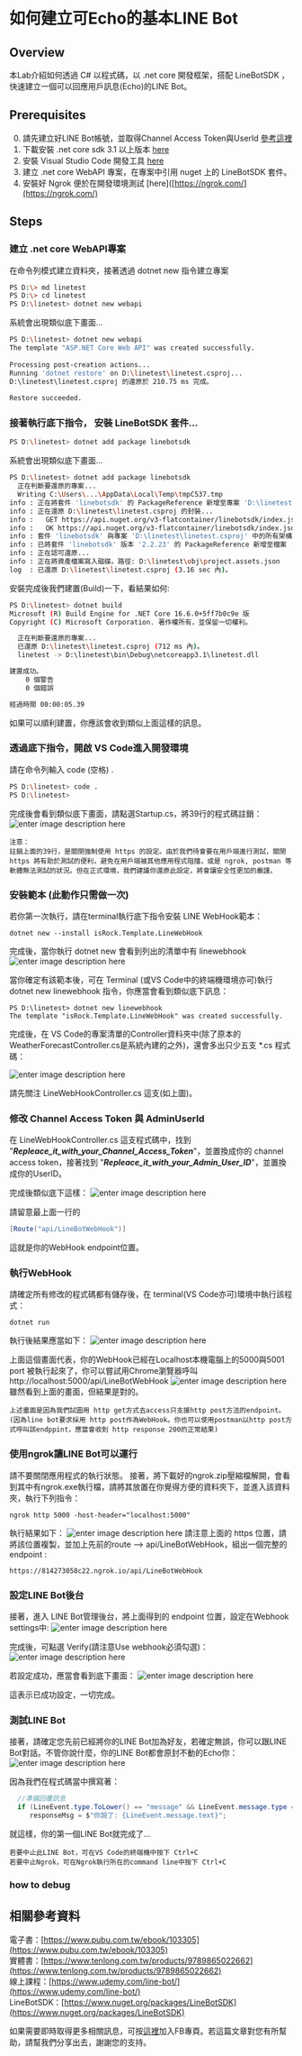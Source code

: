 如何建立可Echo的基本LINE Bot
===
## Overview

本Lab介紹如何透過 C# 以程式碼，以 .net core 開發框架，搭配 LineBotSDK ，快速建立一個可以回應用戶訊息(Echo)的LINE Bot。

## Prerequisites
0. 請先建立好LINE Bot帳號，並取得Channel Access Token與UserId [參考這裡](https://github.com/isdaviddong/HOL-LineBotSDK/blob/master/00.%20%E5%A6%82%E4%BD%95%E7%94%B3%E8%AB%8BLINE%20Bot.md)
1. 下載安裝 .net core sdk 3.1 以上版本 [here](https://dotnet.microsoft.com/download)
2. 安裝 Visual Studio Code 開發工具 [here](https://code.visualstudio.com/download)
3. 建立 .net core WebAPI 專案，在專案中引用 nuget 上的 LineBotSDK 套件。
4. 安裝好 Ngrok 便於在開發環境測試 [here]([https://ngrok.com/](https://ngrok.com/)  

## Steps

### 建立 .net core WebAPI專案
在命令列模式建立資料夾，接著透過 dotnet new 指令建立專案
```bash
PS D:\> md linetest
PS D:\> cd linetest
PS D:\linetest> dotnet new webapi
```
系統會出現類似底下畫面...
```bash
PS D:\linetest> dotnet new webapi  
The template "ASP.NET Core Web API" was created successfully.  
  
Processing post-creation actions...  
Running 'dotnet restore' on D:\linetest\linetest.csproj...  
D:\linetest\linetest.csproj 的還原於 210.75 ms 完成。  
  
Restore succeeded.
```

### 接著執行底下指令， 安裝 LineBotSDK 套件...
```bash
PS D:\linetest> dotnet add package linebotsdk
```
系統會出現類似底下畫面...
```bash
PS D:\linetest> dotnet add package linebotsdk
  正在判斷要還原的專案...
  Writing C:\Users\...\AppData\Local\Temp\tmpC537.tmp
info : 正在將套件 'linebotsdk' 的 PackageReference 新增至專案 'D:\linetest\linetest.csproj'。
info : 正在還原 D:\linetest\linetest.csproj 的封裝...
info :   GET https://api.nuget.org/v3-flatcontainer/linebotsdk/index.json
info :   OK https://api.nuget.org/v3-flatcontainer/linebotsdk/index.json 1088 毫秒
info : 套件 'linebotsdk' 與專案 'D:\linetest\linetest.csproj' 中的所有架構相容。
info : 已將套件 'linebotsdk' 版本 '2.2.23' 的 PackageReference 新增至檔案 'D:\linetest\linetest.csproj'。
info : 正在認可還原...
info : 正在將資產檔案寫入磁碟。路徑: D:\linetest\obj\project.assets.json
log  : 已還原 D:\linetest\linetest.csproj (3.16 sec 內)。
```
安裝完成後我們建置(Build)一下，看結果如何:
```bash
PS D:\linetest> dotnet build
Microsoft (R) Build Engine for .NET Core 16.6.0+5ff7b0c9e 版
Copyright (C) Microsoft Corporation. 著作權所有，並保留一切權利。

  正在判斷要還原的專案...
  已還原 D:\linetest\linetest.csproj (712 ms 內)。
  linetest -> D:\linetest\bin\Debug\netcoreapp3.1\linetest.dll

建置成功。
    0 個警告
    0 個錯誤

經過時間 00:00:05.39
```
如果可以順利建置，你應該會收到類似上面這樣的訊息。

### 透過底下指令，開啟 VS Code進入開發環境
請在命令列輸入 code (空格) .
```bash
PS D:\linetest> code .
PS D:\linetest>
```
完成後會看到類似底下畫面，請點選Startup.cs，將39行的程式碼註銷：
![enter image description here](https://i.imgur.com/ZQ7xZC1.png)

```
注意：
註銷上面的39行，是關閉強制使用 https 的設定。由於我們待會要在用戶端進行測試，關閉 https 將有助於測試的便利，避免在用戶端被其他應用程式阻擋，或是 ngrok, postman 等軟體無法測試的狀況。但在正式環境，我們建議你還原此設定，將會讓安全性更加的嚴謹。
```
###  安裝範本 (此動作只需做一次)
若你第一次執行，請在terminal執行底下指令安裝 LINE WebHook範本：
```dos
dotnet new --install isRock.Template.LineWebHook
```
完成後，當你執行 dotnet new 會看到列出的清單中有 linewebhook
![enter image description here](https://i.imgur.com/qEDFa88.png)

當你確定有該範本後，可在 Terminal (或VS Code中的終端機環境亦可)執行  dotnet new linewebhook  指令，你應當會看到類似底下訊息：
```dos
PS D:\linetest> dotnet new linewebhook  
The template "isRock.Template.LineWebHook" was created successfully.
```
完成後，在 VS Code的專案清單的Controller資料夾中(除了原本的WeatherForecastController.cs是系統內建的之外)，還會多出只少五支 *.cs 程式碼：

![enter image description here](https://i.imgur.com/laQr1wt.png)

請先關注 LineWebHookController.cs 這支(如上圖)。

### 修改 Channel Access Token 與  AdminUserId

在  LineWebHookController.cs 這支程式碼中，找到 "___Repleace_it_with_your_Channel_Access_Token___"，並置換成你的 channel access token，接著找到 "___Repleace_it_with_your_Admin_User_ID___"，並置換成你的UserID。

完成後類似底下這樣：
![enter image description here](https://i.imgur.com/tYcV4rJ.png)

請留意最上面一行的
```csharp
[Route("api/LineBotWebHook")]
```
這就是你的WebHook endpoint位置。

### 執行WebHook
請確定所有修改的程式碼都有儲存後，在 terminal(VS Code亦可)環境中執行該程式：
```dos
dotnet run
```
執行後結果應當如下：
![enter image description here](https://i.imgur.com/0UxMO6w.png)

上面這個畫面代表，你的WebHook已經在Localhost本機電腦上的5000與5001 port 被執行起來了，你可以嘗試用Chrome瀏覽器呼叫  http://localhost:5000/api/LineBotWebHook 
![enter image description here](https://i.imgur.com/sIy5iwp.png)
雖然看到上面的畫面，但結果是對的。
```
上述畫面是因為我們試圖用 http get方式去access只支援http post方法的endpoint。(因為line bot要求採用 http post作為WebHook。你也可以使用postman以http post方式呼叫該endppint，應當會收到 http response 200的正常結果)
```

### 使用ngrok讓LINE Bot可以運行
請不要關閉應用程式的執行狀態。
接著，將下載好的ngrok.zip壓縮檔解開，會看到其中有ngrok.exe執行檔，請將其放置在你覺得方便的資料夾下，並進入該資料夾，執行下列指令：
```dos
ngrok http 5000 -host-header="localhost:5000"
```
執行結果如下：
![enter image description here](https://i.imgur.com/0PXeu6J.png)
請注意上面的 https 位置，請將該位置複製，並加上先前的route --> api/LineBotWebHook，組出一個完整的endpoint :
```
https://814273058c22.ngrok.io/api/LineBotWebHook
```

### 設定LINE Bot後台
接著，進入 LINE Bot管理後台，將上面得到的 endpoint 位置，設定在Webhook settings中:
![enter image description here](https://i.imgur.com/PhkuvrH.png)

完成後，可點選 Verify(請注意Use webhook必須勾選)：
![enter image description here](https://i.imgur.com/P3BbzVI.png)

若設定成功，應當會看到底下畫面：
![enter image description here](https://i.imgur.com/AsnjJaw.png)

這表示已成功設定，一切完成。

### 測試LINE Bot
接著，請確定您先前已經將你的LINE Bot加為好友，若確定無誤，你可以跟LINE Bot對話。不管你說什麼，你的LINE Bot都會原封不動的Echo你：
![enter image description here](https://i.imgur.com/FJ5bSTP.png)

因為我們在程式碼當中撰寫著：
```csharp
  //準備回覆訊息
  if (LineEvent.type.ToLower() == "message" && LineEvent.message.type == "text")
     responseMsg = $"你說了: {LineEvent.message.text}";
```
就這樣，你的第一個LINE Bot就完成了...

```
若要中止此LINE Bot，可在VS Code的終端機中按下 Ctrl+C    
若要中止Ngrok，可在Ngrok執行所在的command line中按下 Ctrl+C
```


### how to debug

相關參考資料
---
電子書：[https://www.pubu.com.tw/ebook/103305](https://www.pubu.com.tw/ebook/103305)  
實體書：[https://www.tenlong.com.tw/products/9789865022662](https://www.tenlong.com.tw/products/9789865022662)  
線上課程：[https://www.udemy.com/line-bot/](https://www.udemy.com/line-bot/)  
LineBotSDK：[https://www.nuget.org/packages/LineBotSDK](https://www.nuget.org/packages/LineBotSDK)  

如果需要即時取得更多相關訊息，可按[這裡](https://www.facebook.com/DotNetWalker/)加入FB專頁。若這篇文章對您有所幫助，請幫我們分享出去，謝謝您的支持。

